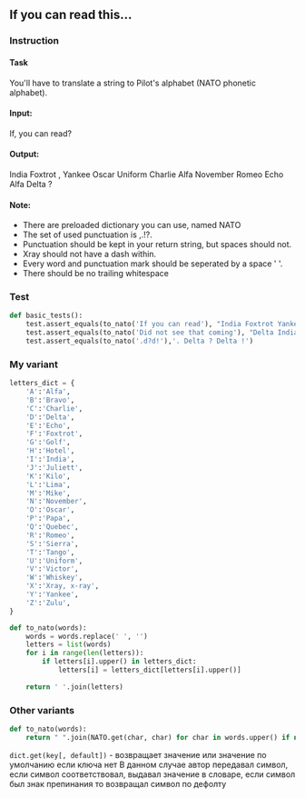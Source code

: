 ## If you can read this...

### Instruction
#### Task
You'll have to translate a string to Pilot's alphabet (NATO phonetic alphabet).

#### Input:

If, you can read?

#### Output:

India Foxtrot , Yankee Oscar Uniform Charlie Alfa November Romeo Echo Alfa Delta ?

#### Note:

- There are preloaded dictionary you can use, named NATO
- The set of used punctuation is ,.!?.
- Punctuation should be kept in your return string, but spaces should not.
- Xray should not have a dash within.
- Every word and punctuation mark should be seperated by a space ' '.
- There should be no trailing whitespace
### Test
```python
def basic_tests():
    test.assert_equals(to_nato('If you can read'), "India Foxtrot Yankee Oscar Uniform Charlie Alfa November Romeo Echo Alfa Delta")
    test.assert_equals(to_nato('Did not see that coming'), "Delta India Delta November Oscar Tango Sierra Echo Echo Tango Hotel Alfa Tango Charlie Oscar Mike India November Golf")
    test.assert_equals(to_nato('.d?d!'),'. Delta ? Delta !')
```

### My variant
```python
letters_dict = {
    'A':'Alfa',
    'B':'Bravo',
    'C':'Charlie',
    'D':'Delta',
    'E':'Echo',
    'F':'Foxtrot',
    'G':'Golf',
    'H':'Hotel',
    'I':'India',
    'J':'Juliett',
    'K':'Kilo',
    'L':'Lima',
    'M':'Mike',
    'N':'November',
    'O':'Oscar',
    'P':'Papa',
    'Q':'Quebec',
    'R':'Romeo',
    'S':'Sierra',
    'T':'Tango',
    'U':'Uniform',
    'V':'Victor',
    'W':'Whiskey',
    'X':'Xray, x-ray',
    'Y':'Yankee',
    'Z':'Zulu',
}

def to_nato(words):
    words = words.replace(' ', '')
    letters = list(words)
    for i in range(len(letters)):
        if letters[i].upper() in letters_dict:
            letters[i] = letters_dict[letters[i].upper()]
    
    return ' '.join(letters)
```

### Other variants
```python
def to_nato(words):
    return " ".join(NATO.get(char, char) for char in words.upper() if not char.isspace())
```
`dict.get(key[, default])` - возвращает значение или значение по умолчанию если ключа нет
В данном случае автор передавал символ, если символ соответствовал, выдавал
значение в словаре, если символ был знак препинания то возвращал символ по дефолту